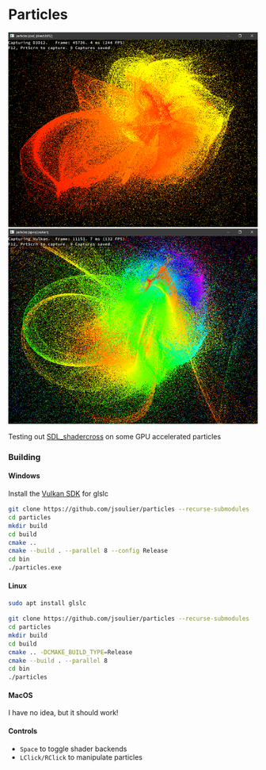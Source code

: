# Particles

![](image1.png)
![](image2.png)

Testing out [SDL_shadercross](https://github.com/libsdl-org/SDL_shadercross) on some GPU accelerated particles

### Building

#### Windows

Install the [Vulkan SDK](https://www.lunarg.com/vulkan-sdk/) for glslc

```bash
git clone https://github.com/jsoulier/particles --recurse-submodules
cd particles
mkdir build
cd build
cmake ..
cmake --build . --parallel 8 --config Release
cd bin
./particles.exe
```

#### Linux

```bash
sudo apt install glslc
```

```bash
git clone https://github.com/jsoulier/particles --recurse-submodules
cd particles
mkdir build
cd build
cmake .. -DCMAKE_BUILD_TYPE=Release
cmake --build . --parallel 8
cd bin
./particles
```

#### MacOS

I have no idea, but it should work!

#### Controls

- `Space` to toggle shader backends
- `LClick/RClick` to manipulate particles
